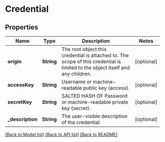 # Credential

## Properties
Name | Type | Description | Notes
------------ | ------------- | ------------- | -------------
**origin** | **String** | The root object this credential is attached to. The scope of this credential is limited to the object itself and any children. | [optional] 
**accessKey** | **String** | Username or machine-readable public key (access). | [optional] 
**secretKey** | **String** | SALTED HASH OF Password or machine-readable private key (secret). | [optional] 
**_description** | **String** | The user-visible description of the credential. | [optional] 

[[Back to Model list]](../README.md#documentation-for-models) [[Back to API list]](../README.md#documentation-for-api-endpoints) [[Back to README]](../README.md)


